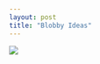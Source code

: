 ```yaml
---
layout: post
title: "Blobby Ideas"
---
```


<img id="img" src="https://i.redd.it/azh7xom78vh51.png"/>
